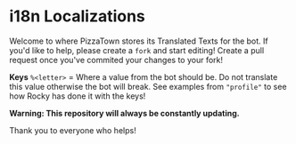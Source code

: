 # i18n Localizations
Welcome to where PizzaTown stores its Translated Texts for the bot. If you'd like to help, please create a `fork` and start editing! Create a pull request once you've commited your changes to your fork! 

**Keys**
`%<letter>` = Where a value from the bot should be. Do not translate this value otherwise the bot will break. See examples from `"profile"` to see how Rocky has done it with the keys!

**Warning: This repository will always be constantly updating.** 

Thank you to everyone who helps!
